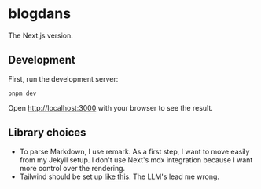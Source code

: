 # blogdans

The Next.js version.

## Development

First, run the development server:

```shell
pnpm dev
```

Open [http://localhost:3000](http://localhost:3000) with your browser to see the result.

## Library choices

- To parse Markdown, I use remark. As a first step, I want to move easily from my Jekyll setup. I don't use Next's mdx integration because I want more control over the rendering.
- Tailwind should be set up [like this](https://nextjs.org/docs/app/guides/tailwind-css). The LLM's lead me wrong.
